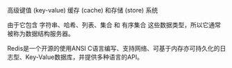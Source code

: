 高级键值 (key-value) 缓存 (cache) 和存储 (store) 系统

由于它包含 字符串、哈希、列表、集合 和 有序集合 这些数据类型，所以它通常被称为数据结构服务器。

Redis是一个开源的使用ANSI C语言编写、支持网络、可基于内存亦可持久化的日志型、Key-Value数据库，并提供多种语言的API。
